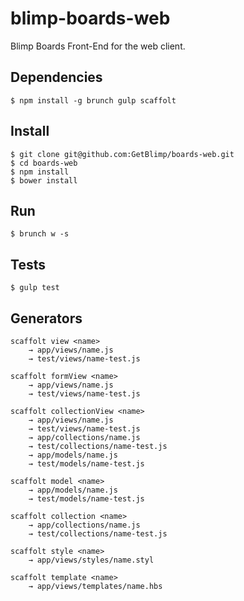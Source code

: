 blimp-boards-web
================

Blimp Boards Front-End for the web client.

Dependencies
------------

    $ npm install -g brunch gulp scaffolt

Install
-------

    $ git clone git@github.com:GetBlimp/boards-web.git
    $ cd boards-web
    $ npm install
    $ bower install
    
Run
---

    $ brunch w -s
    
Tests
-----
    
    $ gulp test        

Generators
----------

    scaffolt view <name>
        → app/views/name.js
        → test/views/name-test.js
        
    scaffolt formView <name>
        → app/views/name.js
        → test/views/name-test.js
        
    scaffolt collectionView <name>
        → app/views/name.js
        → test/views/name-test.js
        → app/collections/name.js
        → test/collections/name-test.js
        → app/models/name.js
        → test/models/name-test.js
        
    scaffolt model <name>
        → app/models/name.js
        → test/models/name-test.js

    scaffolt collection <name>
        → app/collections/name.js
        → test/collections/name-test.js

    scaffolt style <name>
        → app/views/styles/name.styl

    scaffolt template <name>
        → app/views/templates/name.hbs
